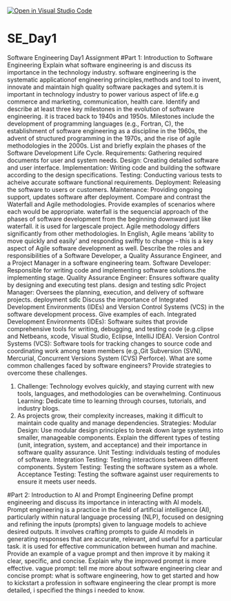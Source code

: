 [![Open in Visual Studio Code](https://classroom.github.com/assets/open-in-vscode-2e0aaae1b6195c2367325f4f02e2d04e9abb55f0b24a779b69b11b9e10269abc.svg)](https://classroom.github.com/online_ide?assignment_repo_id=15532890&assignment_repo_type=AssignmentRepo)
# SE_Day1
Software Engineering Day1 Assignment
#Part 1: Introduction to Software Engineering
Explain what software engineering is and discuss its importance in the technology industry.
software engineering is the systematic applicationof engineering principles,methods and tool to invent, innovate and maintain high quality software packages and sytem.it is important in technology industry to power various aspect of life.e.g commerce and marketing, communication, health care.
Identify and describe at least three key milestones in the evolution of software engineering.
it is traced back to 1940s and 1950s. Milestones include the development of programming languages (e.g., Fortran, C), the establishment of software engineering as a discipline in the 1960s, the advent of structured programming in the 1970s, and the rise of agile methodologies in the 2000s.
List and briefly explain the phases of the Software Development Life Cycle.
Requirements: Gathering required documents for user and system needs.
Design: Creating detailed software and user interface. 
Implementation: Writing code and building the software according to the design specifications.
Testing: Conducting various tests to acheive accurate software functional requirements.
Deployment: Releasing the software to users or customers.
Maintenance: Providing ongoing support, updates software after deployment.
Compare and contrast the Waterfall and Agile methodologies. Provide examples of scenarios where each would be appropriate.
waterfall is the sequencial approach of the phases of software development from the beginning downward just like waterfall. it is used for largescale project.
Agile methodology differs significantly from other methodologies. In English, Agile means ‘ability to move quickly and easily’ and responding swiftly to change – this is a key aspect of Agile software development as well. 
Describe the roles and responsibilities of a Software Developer, a Quality Assurance Engineer, and a Project Manager in a software engineering team.
Software Developer: Responsible for writing code and implementing software solutions.the implementing stage.
Quality Assurance Engineer: Ensures software quality by designing and executing test plans. design and testing sdlc
Project Manager: Oversees the planning, execution, and delivery of software projects. deployment sdlc
Discuss the importance of Integrated Development Environments (IDEs) and Version Control Systems (VCS) in the software development process. Give examples of each.
Integrated Development Environments (IDEs): Software suites that provide comprehensive tools for writing, debugging, and testing code (e.g.clipse and Netbeans, xcode, Visual Studio, Eclipse, IntelliJ IDEA).
Version Control Systems (VCS): Software tools for tracking changes to source code and coordinating work among team members (e.g.,Git
Subversion (SVN), Mercurial, Concurrent Versions System (CVS) Perforce).
What are some common challenges faced by software engineers? Provide strategies to overcome these challenges.
1. Challenge: Technology evolves quickly, and staying current with new tools, languages, and methodologies can be overwhelming.
Continuous Learning: Dedicate time to learning through courses, tutorials, and industry blogs.
2. As projects grow, their complexity increases, making it difficult to maintain code quality and manage dependencies.
Strategies:
Modular Design: Use modular design principles to break down large systems into smaller, manageable components.
Explain the different types of testing (unit, integration, system, and acceptance) and their importance in software quality assurance.
Unit Testing: individuals testing of modules of software.
Integration Testing: Testing interactions between different components.
System Testing: Testing the software system as a whole.
Acceptance Testing: Testing the software against user requirements to ensure it meets user needs.


#Part 2: Introduction to AI and Prompt Engineering
Define prompt engineering and discuss its importance in interacting with AI models.
Prompt engineering is a practice in the field of artificial intelligence (AI), particularly within natural language processing (NLP), focused on designing and refining the inputs (prompts) given to language models to achieve desired outputs. It involves crafting prompts to guide AI models in generating responses that are accurate, relevant, and useful for a particular task. it is used for effective communication between human and machine.
Provide an example of a vague prompt and then improve it by making it clear, specific, and concise. Explain why the improved prompt is more effective.
vague prompt: tell me more about software engineering
clear and concise prompt: what is software engineering, how to get started and how to kickstart a profession in software engineering
the clear prompt is more detailed, i specified the things i needed to know.
